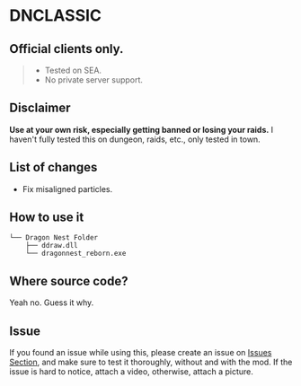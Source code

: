 # DNCLASSIC
## Official clients only.
> - Tested on SEA. 
> - No private server support.

## Disclaimer
**Use at your own risk, especially getting banned or losing your raids.** I haven't fully tested this on dungeon, raids, etc., only tested in town.

## List of changes
- Fix misaligned particles.

## How to use it
```
└── Dragon Nest Folder
    ├── ddraw.dll
    └── dragonnest_reborn.exe
```

## Where source code?
Yeah no. Guess it why.

## Issue
If you found an issue while using this, please create an issue on [Issues Section](https://github.com/grazaerd/dnclassic/issues), and make sure to test it thoroughly, without and with the mod. If the issue is hard to notice, attach a video, otherwise, attach a picture.